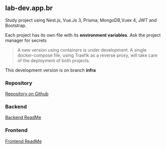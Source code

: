 ## lab-dev.app.br

Study project using Nest.js, Vue.Js 3, Prisma,
MongoDB,Vuex 4, JWT and Bootstrap.

Each project has its own file with its **environment variables**.
Ask the project manager for secrets

> A new version using containers is under development.
> A single docker-compose file, using Traefik as a reverse proxy,
> will take care of the deployment of both projects.

This development version is on branch **infra**

### Repository
[Repository on Github](https://github.com/GugaAraujo/lab-dev.app.br)

### Backend
[Backend ReadMe](server/README.md)

### Frontend
[Frontend ReadMe](client/README.md)
